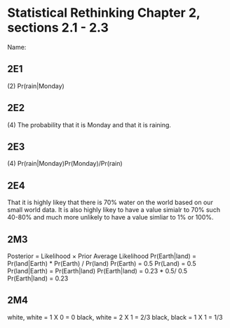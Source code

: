 # Statistical Rethinking Chapter 2, sections 2.1 - 2.3

Name:

## 2E1

(2) Pr(rain|Monday)

## 2E2

(4) The probability that it is Monday and that it is raining.

## 2E3

(4) Pr(rain|Monday)Pr(Monday)/Pr(rain)


## 2E4

That it is highly likey that there is 70% water on the world  based on our small world data. It is also highly likey to have a value simialr to 70% such 40-80% and much more unlikely to have a value simliar to 1% or 100%.

## 2M3

Posterior = Likelihood × Prior Average Likelihood
Pr(Earth|land) = Pr(land|Earth) * Pr(Earth) / Pr(land)
Pr(Earth) = 0.5
Pr(Land) = 0.5
Pr(land|Earth) =  Pr(Earth|land) 
Pr(Earth|land)  = 0.23 * 0.5/ 0.5
Pr(Earth|land)  = 0.23

## 2M4

white, white = 1 X 0 = 0
black, white = 2 X 1 = 2/3
black, black = 1 X 1 = 1/3

